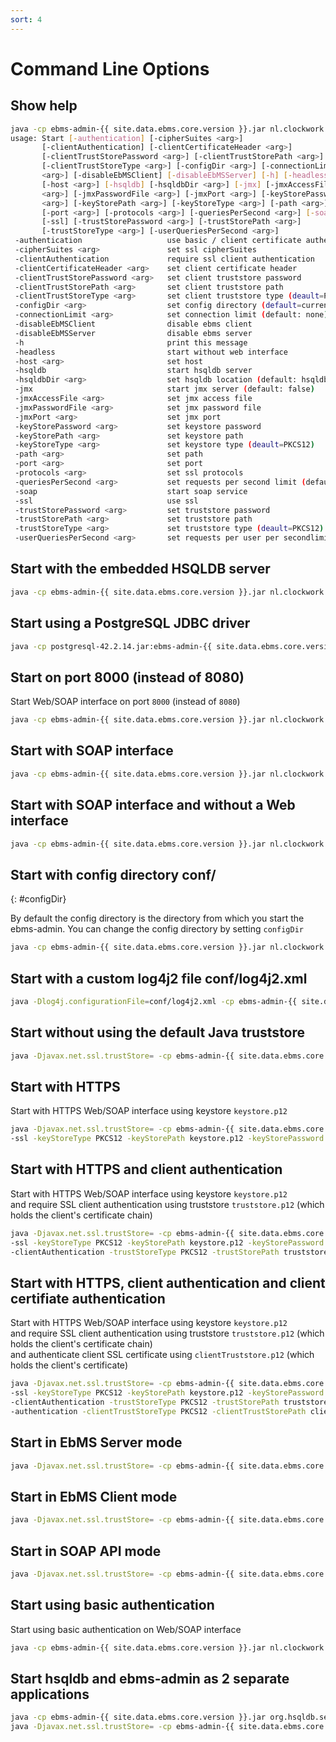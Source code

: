 ```yaml
---
sort: 4
---
```


# Command Line Options

## Show help

```sh
java -cp ebms-admin-{{ site.data.ebms.core.version }}.jar nl.clockwork.ebms.admin.StartEmbedded -h
usage: Start [-authentication] [-cipherSuites <arg>]
       [-clientAuthentication] [-clientCertificateHeader <arg>]
       [-clientTrustStorePassword <arg>] [-clientTrustStorePath <arg>]
       [-clientTrustStoreType <arg>] [-configDir <arg>] [-connectionLimit
       <arg>] [-disableEbMSClient] [-disableEbMSServer] [-h] [-headless]
       [-host <arg>] [-hsqldb] [-hsqldbDir <arg>] [-jmx] [-jmxAccessFile
       <arg>] [-jmxPasswordFile <arg>] [-jmxPort <arg>] [-keyStorePassword
       <arg>] [-keyStorePath <arg>] [-keyStoreType <arg>] [-path <arg>]
       [-port <arg>] [-protocols <arg>] [-queriesPerSecond <arg>] [-soap]
       [-ssl] [-trustStorePassword <arg>] [-trustStorePath <arg>]
       [-trustStoreType <arg>] [-userQueriesPerSecond <arg>]
 -authentication                   use basic / client certificate authentication
 -cipherSuites <arg>               set ssl cipherSuites
 -clientAuthentication             require ssl client authentication
 -clientCertificateHeader <arg>    set client certificate header
 -clientTrustStorePassword <arg>   set client truststore password
 -clientTrustStorePath <arg>       set client truststore path
 -clientTrustStoreType <arg>       set client truststore type (deault=PKCS12)
 -configDir <arg>                  set config directory (default=current dir)
 -connectionLimit <arg>            set connection limit (default: none)
 -disableEbMSClient                disable ebms client
 -disableEbMSServer                disable ebms server
 -h                                print this message
 -headless                         start without web interface
 -host <arg>                       set host
 -hsqldb                           start hsqldb server
 -hsqldbDir <arg>                  set hsqldb location (default: hsqldb)
 -jmx                              start jmx server (default: false)
 -jmxAccessFile <arg>              set jmx access file
 -jmxPasswordFile <arg>            set jmx password file
 -jmxPort <arg>                    set jmx port
 -keyStorePassword <arg>           set keystore password
 -keyStorePath <arg>               set keystore path
 -keyStoreType <arg>               set keystore type (deault=PKCS12)
 -path <arg>                       set path
 -port <arg>                       set port
 -protocols <arg>                  set ssl protocols
 -queriesPerSecond <arg>           set requests per second limit (default: none)
 -soap                             start soap service
 -ssl                              use ssl
 -trustStorePassword <arg>         set truststore password
 -trustStorePath <arg>             set truststore path
 -trustStoreType <arg>             set truststore type (deault=PKCS12)
 -userQueriesPerSecond <arg>       set requests per user per secondlimit (default: none)
```

## Start with the embedded HSQLDB server

```sh
java -cp ebms-admin-{{ site.data.ebms.core.version }}.jar nl.clockwork.ebms.admin.StartEmbedded -hsqldb
```

## Start using a PostgreSQL JDBC driver

```sh
java -cp postgresql-42.2.14.jar:ebms-admin-{{ site.data.ebms.core.version }}.jar nl.clockwork.ebms.admin.StartEmbedded
```

## Start on port 8000 (instead of 8080)

Start Web/SOAP interface on port `8000` (instead of `8080`)

```sh
java -cp ebms-admin-{{ site.data.ebms.core.version }}.jar nl.clockwork.ebms.admin.StartEmbedded -port 8000
```

## Start with SOAP interface

```sh
java -cp ebms-admin-{{ site.data.ebms.core.version }}.jar nl.clockwork.ebms.admin.StartEmbedded -soap
```

## Start with SOAP interface and without a Web interface

```sh
java -cp ebms-admin-{{ site.data.ebms.core.version }}.jar nl.clockwork.ebms.admin.StartEmbedded -soap -headless
```

## Start with config directory conf/
{: #configDir}

By default the config directory is the directory from which you start the ebms-admin. You can change the config directory by setting `configDir`

```sh
java -cp ebms-admin-{{ site.data.ebms.core.version }}.jar nl.clockwork.ebms.admin.StartEmbedded -configDir conf/
```

## Start with a custom log4j2 file conf/log4j2.xml

```sh
java -Dlog4j.configurationFile=conf/log4j2.xml -cp ebms-admin-{{ site.data.ebms.core.version }}.jar nl.clockwork.ebms.admin.StartEmbedded
```

## Start without using the default Java truststore

```sh
java -Djavax.net.ssl.trustStore= -cp ebms-admin-{{ site.data.ebms.core.version }}.jar nl.clockwork.ebms.admin.StartEmbedded
```

## Start with HTTPS

Start with HTTPS Web/SOAP interface using keystore `keystore.p12`

```sh
java -Djavax.net.ssl.trustStore= -cp ebms-admin-{{ site.data.ebms.core.version }}.jar nl.clockwork.ebms.admin.StartEmbedded \
-ssl -keyStoreType PKCS12 -keyStorePath keystore.p12 -keyStorePassword password
```

## Start with HTTPS and client authentication

Start with HTTPS Web/SOAP interface using keystore `keystore.p12`  
and require SSL client authentication using truststore `truststore.p12` (which holds the client's certificate chain)

```sh
java -Djavax.net.ssl.trustStore= -cp ebms-admin-{{ site.data.ebms.core.version }}.jar nl.clockwork.ebms.admin.StartEmbedded \
-ssl -keyStoreType PKCS12 -keyStorePath keystore.p12 -keyStorePassword password \
-clientAuthentication -trustStoreType PKCS12 -trustStorePath truststore.p12 -trustStorePassword password
```

## Start with HTTPS, client authentication and client certifiate authentication

Start with HTTPS Web/SOAP interface using keystore `keystore.p12`  
and require SSL client authentication using truststore `truststore.p12` (which holds the client's certificate chain)  
and authenticate client SSL certificate using `clientTruststore.p12` (which holds the client's certificate)

```sh
java -Djavax.net.ssl.trustStore= -cp ebms-admin-{{ site.data.ebms.core.version }}.jar nl.clockwork.ebms.admin.StartEmbedded \
-ssl -keyStoreType PKCS12 -keyStorePath keystore.p12 -keyStorePassword password \
-clientAuthentication -trustStoreType PKCS12 -trustStorePath truststore.p12 -trustStorePassword password \
-authentication -clientTrustStoreType PKCS12 -clientTrustStorePath clientTruststore.p12 -clientTrustStorePassword password
```

## Start in EbMS Server mode

```sh
java -Djavax.net.ssl.trustStore= -cp ebms-admin-{{ site.data.ebms.core.version }}.jar nl.clockwork.ebms.admin.StartEmbedded -headless -disableEbMSClient
```

## Start in EbMS Client mode

```sh
java -Djavax.net.ssl.trustStore= -cp ebms-admin-{{ site.data.ebms.core.version }}.jar nl.clockwork.ebms.admin.StartEmbedded -headless -disableEbMSServer
```

## Start in SOAP API mode

```sh
java -Djavax.net.ssl.trustStore= -cp ebms-admin-{{ site.data.ebms.core.version }}.jar nl.clockwork.ebms.admin.StartEmbedded -soap -disableEbMSServer -disableEbMSClient
```

## Start using basic authentication

Start using basic authentication on Web/SOAP interface

```sh
java -cp ebms-admin-{{ site.data.ebms.core.version }}.jar nl.clockwork.ebms.admin.StartEmbedded -authentication
```

## Start hsqldb and ebms-admin as 2 separate applications

```sh
java -cp ebms-admin-{{ site.data.ebms.core.version }}.jar org.hsqldb.server.Server --database.0 file:hsqldb/ebms --dbname.0 ebms -port 9001
java -Djavax.net.ssl.trustStore= -cp ebms-admin-{{ site.data.ebms.core.version }}.jar nl.clockwork.ebms.admin.StartEmbedded -soap
```
